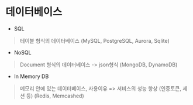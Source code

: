 # 데이터베이스
- SQL
> 테이블 형식의 데이터베이스 (MySQL, PostgreSQL, Aurora, Sqlite)
- NoSQL
> Document 형식의 데이터베이스 -> json형식 (MongoDB, DynamoDB)
- In Memory DB
> 메모리 안에 있는 데이터베이스, 사용이유 => 서비스의 성능 향상 (인증토큰, 세션 등) (Redis, Memcashed)
